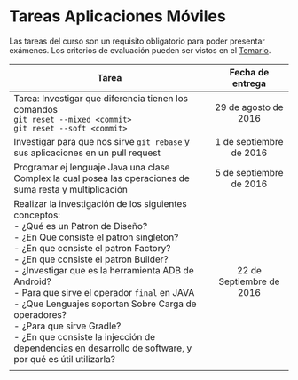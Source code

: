# Tareas Aplicaciones Móviles

Las tareas del curso son un requisito obligatorio para poder presentar exámenes. Los criterios de evaluación pueden ser vistos en el [Temario](https://github.com/UG-Mobile2016/Temario).


| Tarea        | Fecha de entrega |
| ------------- |:-------------:|
|Tarea: Investigar que diferencia tienen los comandos <br> `git reset --mixed <commit>` <br> `git reset --soft <commit>` | 29 de agosto de 2016 |
|Investigar para que nos sirve `git rebase` y sus aplicaciones en un pull request |1 de septiembre de 2016 |
|Programar ej lenguaje Java una clase Complex la cual posea las operaciones de suma resta y multiplicación |5 de septiembre de 2016 |
|Realizar la investigación de los siguientes conceptos: <br> - ¿Qué es un Patron de Diseño? <br> - ¿En Que consiste el patron singleton?<br> - ¿En que consiste el patron Factory?  <br> - ¿En que consiste el patron Builder? <br> - ¿Investigar que es la herramienta ADB de Android? <br> - Para que sirve el operador `final` en JAVA <br> - ¿Que Lenguajes soportan Sobre Carga de operadores? <br> - ¿Para que sirve Gradle? <br> - ¿En que consiste la injección de dependencias en desarrollo de software, y por qué es útil utilizarla? |22 de Septiembre de 2016 |
| | |
